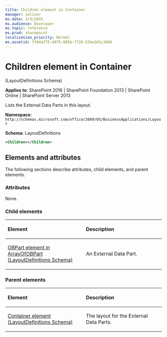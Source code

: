 ```yaml
---
title: Children element in Container
manager: soliver
ms.date: 3/9/2015
ms.audience: Developer
ms.topic: reference
ms.prod: sharepoint
localization_priority: Normal
ms.assetid: ff84af75-d4f5-885b-f728-534a101c38b8
---
```


# Children element in Container 

(LayoutDefinitions Schema)

**Applies to**: SharePoint 2016 | SharePoint Foundation 2013 | SharePoint Online | SharePoint Server 2013

Lists the External Data Parts in this layout.

**Namespace**: `http://schemas.microsoft.com/office/2009/05/BusinessApplications/Layout`

**Schema**: LayoutDefinitions

```XML
<Children></Children>
```

## Elements and attributes

The following sections describe attributes, child elements, and parent elements.

### Attributes

None.

### Child elements

<table>
<colgroup>
<col width="50%" />
<col width="50%" />
</colgroup>
<thead>
<tr class="header">
<th align="left"><p>Element</p></th>
<th align="left"><p>Description</p></th>
</tr>
</thead>
<tbody>
<tr class="odd">
<td align="left"><p><span sdata="link"><a href="obpart-element-in-arrayofobpart-layoutdefinitions-schema.md">OBPart element in ArrayOfOBPart (LayoutDefinitions Schema)</a></span></p></td>
<td align="left"><p>An External Data Part.</p></td>
</tr>
</tbody>
</table>

### Parent elements

<table>
<colgroup>
<col width="50%" />
<col width="50%" />
</colgroup>
<thead>
<tr class="header">
<th align="left"><p>Element</p></th>
<th align="left"><p>Description</p></th>
</tr>
</thead>
<tbody>
<tr class="odd">
<td align="left"><p><span sdata="link"><a href="container-element-layoutdefinitions-schema.md">Container element (LayoutDefinitions Schema)</a></span></p></td>
<td align="left"><p>The layout for the External Data Parts.</p></td>
</tr>
</tbody>
</table>








